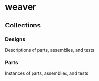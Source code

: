 # weaver

## Collections

### Designs

Descriptions of parts, assemblies, and tests

### Parts

Instances of parts, assemblies, and tests




